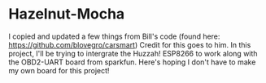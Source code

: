 # Hazelnut-Mocha
I copied and updated a few things from Bill's code (found here: https://github.com/blovegro/carsmart)
Credit for this goes to him.
In this project, I'll be trying to intergrate the Huzzah! ESP8266  to work along with the OBD2-UART board from sparkfun.
Here's hoping I don't have to make my own board for this project!
